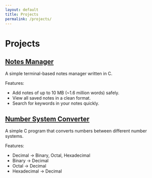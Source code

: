 ```yaml
---
layout: default
title: Projects
permalink: /projects/
---
```


# Projects

## [Notes Manager](https://github.com/sfwnsft/Notes-Manager-C)
A simple terminal-based notes manager written in C.  

Features:
- Add notes of up to 10 MB (~1.6 million words) safely.
- View all saved notes in a clean format.
- Search for keywords in your notes quickly.

## [Number System Converter](https://github.com/sfwnsft/Number-System-Converter)
A simple C program that converts numbers between different number systems.  

Features:
- Decimal → Binary, Octal, Hexadecimal
- Binary → Decimal
- Octal → Decimal
- Hexadecimal → Decimal

